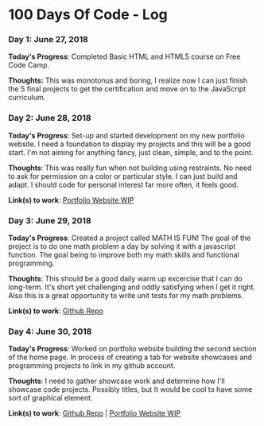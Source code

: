 # 100 Days Of Code - Log

### Day 1: June 27, 2018 

**Today's Progress**: Completed Basic HTML and HTML5 course on Free Code Camp.

**Thoughts:** This was monotonus and boring, I realize now I can just finish the 5 final projects to get the certification and move on to the JavaScript curriculum.

<!--- **Link to work:** [Calculator App](http://www.example.com)-->

### Day 2: June 28, 2018

**Today's Progress**: Set-up and started development on my new portfolio website. I need a foundation to display my projects and this will be a good start. I'm not aiming for anything fancy, just clean, simple, and to the point.

**Thoughts**: This was really fun when not building using restraints. No need to ask for permission on a color or particular style. I can just build and adapt. I should code for personal interest far more often, it feels good.

**Link(s) to work**: [Portfolio Website WIP](https://jarededdy.io/)

### Day 3: June 29, 2018

**Today's Progress**: Created a project called MATH IS FUN! The goal of the project is to do one math problem a day by solving it with a javascript function. The goal being to improve both my math skills and functional programming. 

**Thoughts**: This should be a good daily warm up excercise that I can do long-term. It's short yet challenging and oddly satisfying when I get it right. Also this is a great opportunity to write unit tests for my math problems.

**Link(s) to work**: [Github Repo](https://github.com/jaredgeddy/math-is-fun)

### Day 4: June 30, 2018

**Today's Progress**: Worked on portfolio website building the second section of the home page. In process of creating a tab for website showcases and programming projects to link in my github account. 

**Thoughts**: I need to gather showcase work and determine how I'll showcase code projects. Possibly titles, but It would be cool to have some sort of graphical element.

**Link(s) to work**: [Github Repo](https://github.com/jaredgeddy/math-is-fun) |  [Portfolio Website WIP](https://jarededdy.io/)
